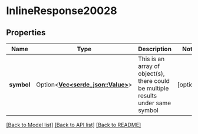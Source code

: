 # InlineResponse20028

## Properties

Name | Type | Description | Notes
------------ | ------------- | ------------- | -------------
**symbol** | Option<[**Vec<serde_json::Value>**](serde_json::Value.md)> | This is an array of object(s), there could be multiple results under same symbol  | [optional]

[[Back to Model list]](../README.md#documentation-for-models) [[Back to API list]](../README.md#documentation-for-api-endpoints) [[Back to README]](../README.md)


